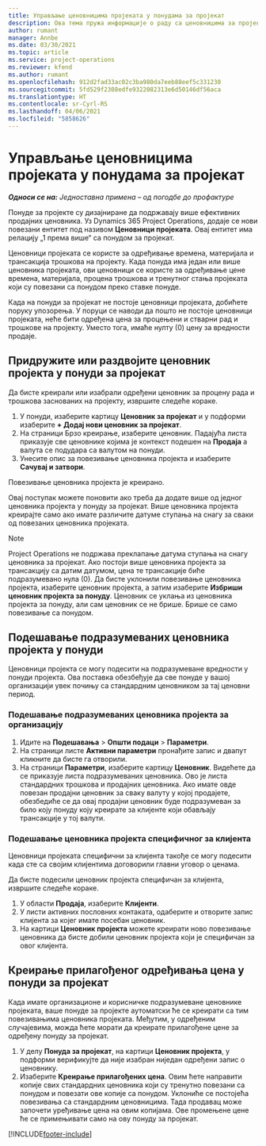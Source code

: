 ```yaml
---
title: Управљање ценовницима пројеката у понудама за пројекат
description: Ова тема пружа информације о раду са ценовницима за пројекат у понудама.
author: rumant
manager: Annbe
ms.date: 03/30/2021
ms.topic: article
ms.service: project-operations
ms.reviewer: kfend
ms.author: rumant
ms.openlocfilehash: 912d2fad33ac02c3ba980da7eeb88eef5c331230
ms.sourcegitcommit: 5fd529f2308edfe9322082313e6d50146df56aca
ms.translationtype: HT
ms.contentlocale: sr-Cyrl-RS
ms.lasthandoff: 04/06/2021
ms.locfileid: "5858626"
---
```

# <a name="manage-project-price-lists-on-project-quotes"></a>Управљање ценовницима пројеката у понудама за пројекат 

_**Односи се на:** Једноставна примена – од погодбе до профактуре_

Понуде за пројекте су дизајниране да подржавају више ефективних продајних ценовника. Уз Dynamics 365 Project Operations, додаје се нови повезани ентитет под називом **Ценовници пројеката**. Овај ентитет има релацију „1 према више“ са понудом за пројекат.

Ценовници пројеката се користе за одређивање времена, материјала и трансакција трошкова на пројекту. Када понуда има један или више ценовника пројеката, ови ценовници се користе за одређивање цене времена, материјала, процена трошкова и тренутног стања пројеката који су повезани са понудом преко ставке понуде.

Када на понуди за пројекат не постоје ценовници пројеката, добићете поруку упозорења. У поруци се наводи да пошто не постоје ценовници пројеката, неће бити одређена цена за процењени и стварни рад и трошкове на пројекту. Уместо тога, имаће нулту (0) цену за вредности продаје.

## <a name="associate-or-disassociate-a-project-price-list-on-a-project-quote"></a>Придружите или раздвојите ценовник пројекта у понуди за пројекат

Да бисте креирали или изабрали одређени ценовник за процену рада и трошкова заснованих на пројекту, извршите следеће кораке.

1. У понуди, изаберите картицу **Ценовник за пројекат** и у подформи изаберите **+ Додај нови ценовник за пројекат**.
2. На страници Брзо креирање, изаберите ценовник. Падајућа листа приказује све ценовнике којима је контекст подешен на **Продаја** а валута се подудара са валутом на понуди.
4. Унесите опис за повезивање ценовника пројекта и изаберите **Сачувај и затвори**.

Повезивање ценовника пројекта је креирано.

Овај поступак можете поновити ако треба да додате више од једног ценовника пројекта у понуду за пројекат. Више ценовника пројекта креирајте само ако имате различите датуме ступања на снагу за сваки од повезаних ценовника пројеката.

> [!NOTE]
> Project Operations не подржава преклапање датума ступања на снагу ценовника за пројекат. Ако постоји више ценовника пројекта за трансакцију са датим датумом, цена те трансакције биће подразумевано нула (0).
Да бисте уклонили повезивање ценовника пројекта, изаберите ценовник пројекта, а затим изаберите **Избриши ценовник пројекта за понуду**. Ценовник се уклања из ценовника пројекта за понуду, али сам ценовник се не брише. Брише се само повезивање са понудом.

## <a name="set-up-default-project-price-lists-on-a-quote"></a>Подешавање подразумеваних ценовника пројекта у понуди

Ценовници пројекта се могу подесити на подразумеване вредности у понуди пројекта. Ова поставка обезбеђује да све понуде у вашој организацији увек почињу са стандардним ценовником за тај ценовни период.

### <a name="set-up-organizational-default-for-project-price-lists"></a>Подешавање подразумеваних ценовника пројекта за организацију

1. Идите на **Подешавања** > **Општи подаци** > **Параметри**.
2. На страници листе **Активни параметри** пронађите запис и двапут кликните да бисте га отворили. 
3. На страници **Параметри**, изаберите картицу **Ценовник**. Видећете да се приказује листа подразумеваних ценовника. Ово је листа стандардних трошкова и продајних ценовника. Ако имате овде повезан продајни ценовник за сваку валуту у којој продајете, обезбедиће се да овај продајни ценовник буде подразумеван за било коју понуду коју креирате за клијенте који обављају трансакције у тој валути.

### <a name="set-up-customer-specific-project-price-lists"></a>Подешавање ценовника пројекта специфичног за клијента

Ценовници пројеката специфични за клијента такође се могу подесити када сте са својим клијентима договорили главни уговор о ценама.

Да бисте подесили ценовник пројекта специфичан за клијента, извршите следеће кораке.

1. У области **Продаја**, изаберите **Клијенти**.
2. У листи активних пословних контаката, одаберите и отворите запис клијента за којег имате посебан ценовник.
3. На картици **Ценовник пројекта** можете креирати ново повезивање ценовника да бисте добили ценовник пројекта који је специфичан за овог клијента.

## <a name="create-custom-pricing-on-a-project-quote"></a>Креирање прилагођеног одређивања цена у понуди за пројекат

Када имате организационе и корисничке подразумеване ценовнике пројеката, ваше понуде за пројекте аутоматски ће се креирати са тим повезивањима ценовника пројеката. Међутим, у одређеним случајевима, можда ћете морати да креирате прилагођене цене за одређену понуду за пројекат. 

1. У делу **Понуда за пројекат**, на картици **Ценовник пројекта**, у подформи верификујте да није изабран ниједан одређени запис о ценовнику.
2. Изаберите **Креирање прилагођених цена**. Овим ћете направити копије свих стандардних ценовника који су тренутно повезани са понудом и повезати ове копије са понудом. Уклониће се постојећа повезивања са стандардним ценовницима. Тада продавац може започети уређивање цена на овим копијама. Ове промењене цене ће се примењивати само на ову понуду за пројекат.


[!INCLUDE[footer-include](../../includes/footer-banner.md)]
